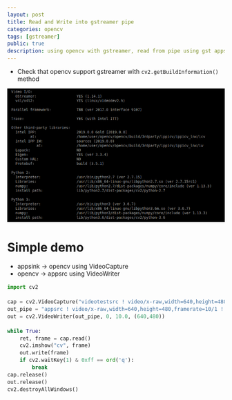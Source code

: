 ```yaml
---
layout: post
title: Read and Write into gstreamer pipe
categories: opencv
tags: [gstreamer]
public: true
description: using opencv with gstreamer, read from pipe using gst appsink, write  into pipe using appsrc
---
```

- Check that opencv support gstreamer with `cv2.getBuildInformation()` method

![](/images/2019-12-03-23-16-48.png)

# Simple demo
- appsink -> opencv using VideoCapture
- opencv -> appsrc using VideoWriter


```python
import cv2

cap = cv2.VideoCapture("videotestsrc ! video/x-raw,width=640,height=480,framerate=10/1 ! videoconvert ! timeoverlay ! appsink")
out_pipe = "appsrc ! video/x-raw,width=640,height=480,framerate=10/1 ! videoconvert ! timeoverlay xpad=100 ypad=100 ! autovideosink sync=false"
out = cv2.VideoWriter(out_pipe, 0, 10.0, (640,480))

while True:
    ret, frame = cap.read()
    cv2.imshow("cv", frame)
    out.write(frame)
    if cv2.waitKey(1) & 0xff == ord('q'):
        break
cap.release()
out.release()
cv2.destroyAllWindows()
```